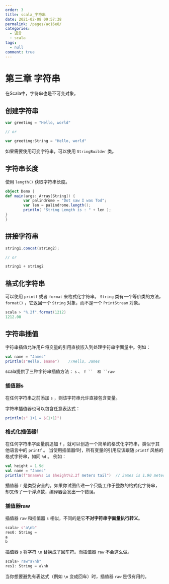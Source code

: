 ```yaml
---
order: 3
title: scala_字符串
date: 2021-02-08 09:57:38
permalink: /pages/ac16e8/
categories: 
  - 语言
  - scala
tags: 
  - null
comment: true
---
```


# 第三章 字符串

在Scala中，字符串也是不可变对象。

## 创建字符串

```scala
var greeting = "Hello, world"

// or

var greeting:String = "Hello, world"
```

如果需要使用可变字符串，可以使用 `StringBuilder` 类。

## 字符串长度

使用 `length()` 获取字符串长度。

```scala
object Demo {
def main(args: Array[String]) {
        var palindrome = "Dot saw I was Tod";
        var len = palindrome.length();
        println( "String Length is : " + len );
}
}
```

## 拼接字符串

```scala
string1.concat(string2);

// or

string1 + string2
```

## 格式化字符串

可以使用 `printf` 或者 `format` 来格式化字符串。 `String` 类有一个等价类的方法， `format()` ，它返回一个 `String` 对象，而不是一个 `PrintStream` 对象。

```scala
scala > "%.2f".format(1212)
1212.00
```

## 字符串插值

字符串插值允许用户将变量的引用直接嵌入到处理字符串字面量中。例如：

```scala
val name = "James"
println(s"Hello, $name")    //Hello, James
```

scala提供了三种字符串插值方法： `s` 、 `f ``  和 ``raw`

### 插值器s

在任何字符串之前添加 `s` ，则该字符串允许直接包含变量。

字符串插值器也可以包含任意表达式：

```scala
println(s" 1+1 = ${1+1}")
```

### 格式化插值器f

在任何字符串字面量前追加 `f` ，就可以创造一个简单的格式化字符串，类似于其他语言中的 `printf` 。 当使用插值器f时，所有变量的引用应该跟随 `printf` 风格的格式字符串，如同 `%d` 。 例如：

```scala
val height = 1.9d
val name = "James"
println(f"$name%s is $height%2.2f meters tail")  // James is 1.90 meters tall
```

插值器 `f` 是类型安全的。如果你试图传递一个只能工作于整数的格式化字符串，却又传了一个浮点数，编译器会发出一个错误。

### 插值器raw

插值器 `raw` 和插值器 `s` 相似，不同的是它**不对字符串字面量执行转义**。

```scala
scala> s"a\nb"
res0: String =
a
b
```

插值器 `s` 将字符 `\n` 替换成了回车符。而插值器 `raw` 不会这么做。

```scala
scala> raw"a\nb"
res1: String = a\nb
```

当你想要避免有表达式（例如 `\n` 变成回车）时，插值器 `raw` 是很有用的。